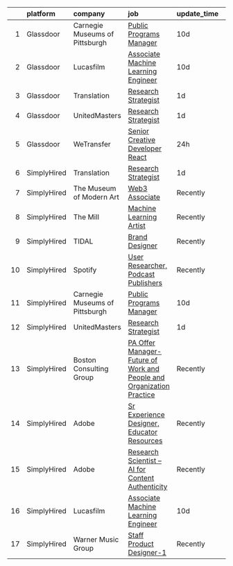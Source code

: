 

|    | platform    | company                        | job                                                                                                                                                                                                                                                                                                  | update_time   | location                 |
|---:|:------------|:-------------------------------|:-----------------------------------------------------------------------------------------------------------------------------------------------------------------------------------------------------------------------------------------------------------------------------------------------------|:--------------|:-------------------------|
|  1 | Glassdoor   | Carnegie Museums of Pittsburgh | [Public Programs Manager](https://www.glassdoor.com/partner/jobListing.htm?pos=105&ao=1136043&s=58&guid=0000018156a8d595a55d1a74559622a9&src=GD_JOB_AD&t=SR&vt=w&ea=1&cs=1_7b92fdce&cb=1655016314420&jobListingId=1007910029035&jrtk=3-0-1g5bahldvr0mi801-1g5bahlefjm5n800-036637ca65140636-)        | 10d           | Pittsburgh, PA           |
|  2 | Glassdoor   | Lucasfilm                      | [Associate Machine Learning Engineer](https://www.glassdoor.com/partner/jobListing.htm?pos=101&ao=1136043&s=58&guid=0000018156a8d595a55d1a74559622a9&src=GD_JOB_AD&t=SR&vt=w&cs=1_e65edd61&cb=1655016314420&jobListingId=1007909774184&jrtk=3-0-1g5bahldvr0mi801-1g5bahlefjm5n800-365b1ae98bce8469-) | 10d           | San Francisco, CA        |
|  3 | Glassdoor   | Translation                    | [Research Strategist](https://www.glassdoor.com/partner/jobListing.htm?pos=104&ao=1136043&s=58&guid=0000018156a8d595a55d1a74559622a9&src=GD_JOB_AD&t=SR&vt=w&ea=1&cs=1_228c1c23&cb=1655016314420&jobListingId=1007932240329&jrtk=3-0-1g5bahldvr0mi801-1g5bahlefjm5n800-f0efed5b5a786efa-)            | 1d            | Brooklyn, NY             |
|  4 | Glassdoor   | UnitedMasters                  | [Research Strategist](https://www.glassdoor.com/partner/jobListing.htm?pos=103&ao=1136043&s=58&guid=0000018156a8d595a55d1a74559622a9&src=GD_JOB_AD&t=SR&vt=w&cs=1_055a1063&cb=1655016314420&jobListingId=1007932240328&jrtk=3-0-1g5bahldvr0mi801-1g5bahlefjm5n800-d241ea5caead206b-)                 | 1d            | Brooklyn, NY             |
|  5 | Glassdoor   | WeTransfer                     | [Senior Creative Developer   React](https://www.glassdoor.com/partner/jobListing.htm?pos=102&ao=1136043&s=58&guid=0000018156a8d595a55d1a74559622a9&src=GD_JOB_AD&t=SR&vt=w&cs=1_60b89de7&cb=1655016314420&jobListingId=1007932996123&jrtk=3-0-1g5bahldvr0mi801-1g5bahlefjm5n800-dfe1bee0c074c5cb-)   | 24h           | New York, NY             |
|  6 | SimplyHired | Translation                    | [Research Strategist](https://www.simplyhired.com/job/QhlNO6tzMwLs37zg_ddKmO4yszqOHywEf52ejSJjLxlJv-xSNn1VpQ?q=generative+artist)                                                                                                                                                                    | 1d            | Brooklyn, NY             |
|  7 | SimplyHired | The Museum of Modern Art       | [Web3 Associate](https://www.simplyhired.com/job/YuKI2tqG1D95R1pZjD5X4TDL5EorwMNgW-VnZr6KMSpp97UaGBSgSg?q=generative+artist)                                                                                                                                                                         | Recently      | New York, NY             |
|  8 | SimplyHired | The Mill                       | [Machine Learning Artist](https://www.simplyhired.com/job/XVEFzz79CO-w0vKDpWDWyG7FqlAPO4sP1Q-84V2gAtG5RVxWhMN60w?q=generative+artist)                                                                                                                                                                | Recently      | New York, NY             |
|  9 | SimplyHired | TIDAL                          | [Brand Designer](https://www.simplyhired.com/job/ZBcysQpgm3qF8SHw4Kif5YPfseyC73-o1_USw53eFxTUTT1aY_IWpQ?q=generative+artist)                                                                                                                                                                         | Recently      | New York, NY             |
| 10 | SimplyHired | Spotify                        | [User Researcher, Podcast Publishers](https://www.simplyhired.com/job/EzVMIseMCZYSeAe8tUzdjtWjHJ-Wvq5BdgEd8_u_SRAJIPadQ5NJFw?q=generative+artist)                                                                                                                                                    | Recently      | New York, NY             |
| 11 | SimplyHired | Carnegie Museums of Pittsburgh | [Public Programs Manager](https://www.simplyhired.com/job/rQF1LoeM8u6vDS4VVCsI7G01TKx5Brvg2PmHhYY2isCKOHmxvrvkWA?q=generative+artist)                                                                                                                                                                | 10d           | Pittsburgh, PA           |
| 12 | SimplyHired | UnitedMasters                  | [Research Strategist](https://www.simplyhired.com/job/8XM5DpGjYzxSQZvpz__rV21LPdlP8huVLxt47BNjIvSePkgehAk8zQ?q=generative+artist)                                                                                                                                                                    | 1d            | Brooklyn, NY             |
| 13 | SimplyHired | Boston Consulting Group        | [PA Offer Manager- Future of Work and People and Organization Practice](https://www.simplyhired.com/job/K3AF4iKLkk7ilwlFXjC3ZsjDHl4vwqzzN0Zs8Qc7yXFu3jIKvQVuXQ?q=generative+artist)                                                                                                                  | Recently      | Boston, MA               |
| 14 | SimplyHired | Adobe                          | [Sr Experience Designer, Educator Resources](https://www.simplyhired.com/job/fX_4wU1ld-du_RZ2pBOz2NUjTjwxwXN3JopyhczMdBqGp361AOYDKg?q=generative+artist)                                                                                                                                             | Recently      | San Francisco, CA        |
| 15 | SimplyHired | Adobe                          | [Research Scientist – AI for Content Authenticity](https://www.simplyhired.com/job/sHB9V-ER0zPVYgbqHVudXt99S-g9K09ZGD1KyeFfKQG5rn1JaTWF8Q?q=generative+artist)                                                                                                                                       | Recently      | San Jose, CA             |
| 16 | SimplyHired | Lucasfilm                      | [Associate Machine Learning Engineer](https://www.simplyhired.com/job/XJTtzorP-cvC9W-T4C3Nbsj0BMgIlQp6ZwvKdhPLZqUll3uPYTuIAQ?q=generative+artist)                                                                                                                                                    | 10d           | San Francisco, CA        |
| 17 | SimplyHired | Warner Music Group             | [Staff Product Designer-1](https://www.simplyhired.com/job/15Xni4fsJ0kq3OjlSOYyjnuNHrH97QRtA8n2AFAVIdKtbHHespgZZg?q=generative+artist)                                                                                                                                                               | Recently      | New York, NY +1 location |